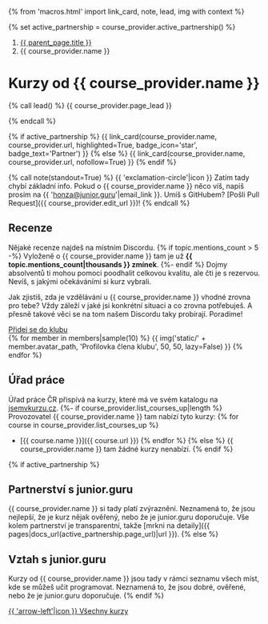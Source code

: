 {% from 'macros.html' import link_card, note, lead, img with context %}

{% set active_partnership = course_provider.active_partnership() %}

<nav aria-label="breadcrumb">
  <ol class="breadcrumb">
    <li class="breadcrumb-item">
      <a href="{{ parent_page.url|url }}">
        {{ parent_page.title }}
      </a>
    </li>
    <li class="breadcrumb-item active" aria-current="page">
      {{ course_provider.name }}
    </li>
  </ol>
</nav>

# Kurzy od {{ course_provider.name }}

{% call lead() %}
  {{ course_provider.page_lead }}
  <!-- TODO Tady je aspoň základní info, které ti pomůže s rozhodováním. -->
{% endcall %}

{% if active_partnership %}
  {{ link_card(course_provider.name, course_provider.url, highlighted=True,
               badge_icon='star', badge_text='Partner') }}
{% else %}
  {{ link_card(course_provider.name, course_provider.url, nofollow=True) }}
{% endif %}

{% call note(standout=True) %}
  {{ 'exclamation-circle'|icon }}
  Zatím tady chybí základní info.
  Pokud o {{ course_provider.name }} něco víš, napiš prosím na {{ 'honza@junior.guru'|email_link }}.
  Umíš s GitHubem?
  [Pošli Pull Request]({{ course_provider.edit_url }})!
{% endcall %}

## Recenze

Nějaké recenze najdeš na místním Discordu.
{% if topic.mentions_count > 5 -%}
  Vyloženě o {{ course_provider.name }} tam je už **{{ topic.mentions_count|thousands }} zmínek**.
{%- endif %}
Dojmy absolventů ti mohou pomoci poodhalit celkovou kvalitu, ale čti je s rezervou.
Nevíš, s jakými očekáváními si kurz vybrali.

Jak zjistíš, zda je vzdělávání u {{ course_provider.name }} vhodné zrovna pro tebe?
Vždy záleží v jaké jsi konkrétní situaci a co zrovna potřebuješ.
A přesně takové věci se na tom našem Discordu taky probírají.
Poradíme!

<div class="mt-4">
  <a class="btn btn-lg btn-primary mb-4" href="{{ pages|docs_url('club.md')|url }}">
    Přidej se do klubu
  </a>
  <div>
    <span class="members mb-0">
    {% for member in members|sample(10) %}
      {{ img('static/' + member.avatar_path, 'Profilovka člena klubu', 50, 50, lazy=False) }}
    {% endfor %}
    </span>
  </div>
</div>

## Úřad práce

Úřad práce ČR přispívá na kurzy, které má ve svém katalogu na [jsemvkurzu.cz](http://www.jsemvkurzu.cz).
{%- if course_provider.list_courses_up|length %}
Provozovatel {{ course_provider.name }} tam nabízí tyto kurzy:
{% for course in course_provider.list_courses_up %}
- [{{ course.name }}]({{ course.url }})
{% endfor %}
{% else %}
{{ course_provider.name }} tam žádné kurzy nenabízí.
{% endif %}

{% if active_partnership %}
## Partnerství s junior.guru

{{ course_provider.name }} si tady platí zvýraznění.
Neznamená to, že jsou nejlepší, že je kurz nějak ověřený, nebo že je junior.guru doporučuje.
Vše kolem partnerství je transparentní, takže [mrkni na detaily]({{ pages|docs_url(active_partnership.page_url)|url }}).
{% else %}
## Vztah s junior.guru

Kurzy od {{ course_provider.name }} jsou tady v rámci seznamu všech míst, kde se můžeš učit programovat.
Neznamená to, že jsou dobré, ověřené, nebo že je junior.guru doporučuje.
{% endif %}

<div class="pagination">
  <div class="pagination-control">
    <a href="{{ parent_page.url|url }}" class="pagination-button">
      {{ 'arrow-left'|icon }}
      Všechny kurzy
    </a>
  </div>
</div>
